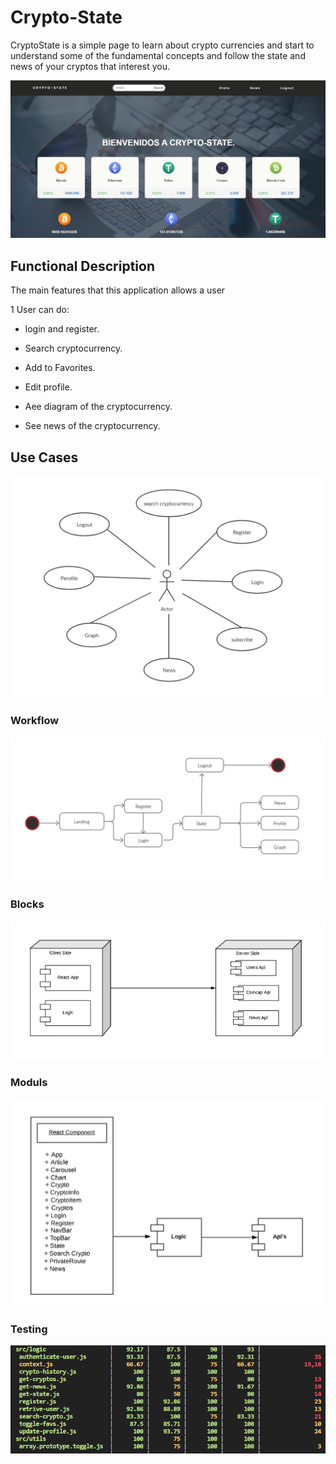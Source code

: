 # Crypto-State

CryptoState is a simple page to learn about crypto currencies and start to understand some of the fundamental concepts and follow the state and news of your cryptos that interest you.

![](./img/inicial.png)

## Functional Description

The main features that this application allows a user

1 User can do:

- login and register.

- Search cryptocurrency.

- Add to Favorites.

- Edit profile.

- Aee diagram of the cryptocurrency.

- See news of the cryptocurrency.


## Use Cases

![](./img/foto1.png)


### Workflow

![](./img/foto2.png)


### Blocks

![](./img/foto3.png)

### Moduls

![](./img/foto4.png)

### Testing


![](./img/test.png)


